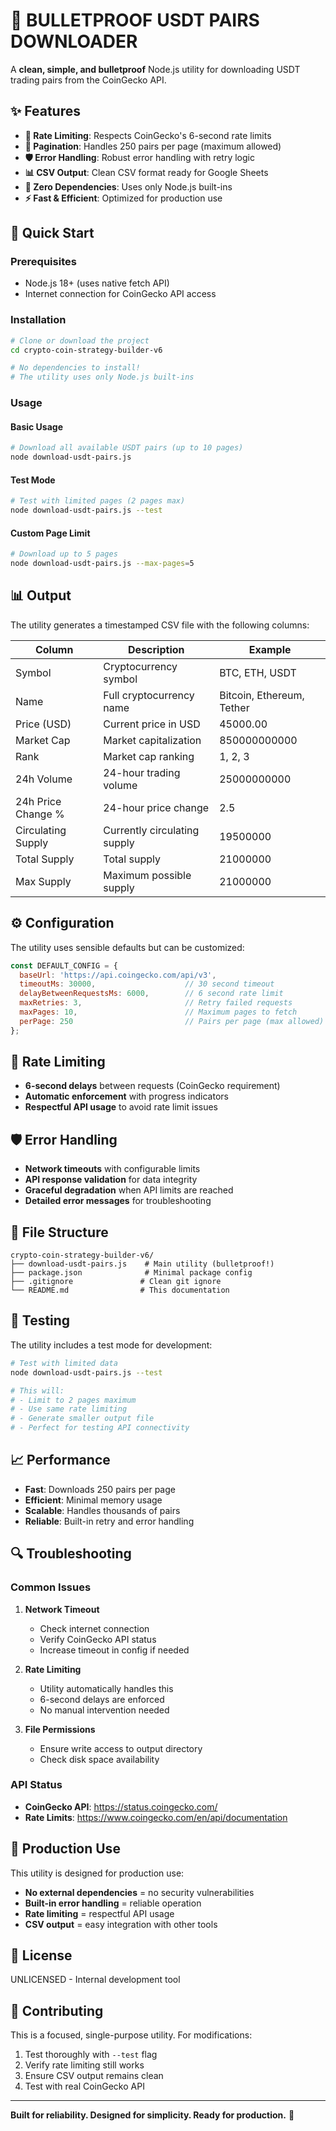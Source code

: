 # 🚀 BULLETPROOF USDT PAIRS DOWNLOADER

A **clean, simple, and bulletproof** Node.js utility for downloading USDT trading pairs from the CoinGecko API.

## ✨ Features

- **🔄 Rate Limiting**: Respects CoinGecko's 6-second rate limits
- **📄 Pagination**: Handles 250 pairs per page (maximum allowed)
- **🛡️ Error Handling**: Robust error handling with retry logic
- **📊 CSV Output**: Clean CSV format ready for Google Sheets
- **🚫 Zero Dependencies**: Uses only Node.js built-ins
- **⚡ Fast & Efficient**: Optimized for production use

## 🚀 Quick Start

### Prerequisites

- Node.js 18+ (uses native fetch API)
- Internet connection for CoinGecko API access

### Installation

```bash
# Clone or download the project
cd crypto-coin-strategy-builder-v6

# No dependencies to install!
# The utility uses only Node.js built-ins
```

### Usage

#### Basic Usage

```bash
# Download all available USDT pairs (up to 10 pages)
node download-usdt-pairs.js
```

#### Test Mode

```bash
# Test with limited pages (2 pages max)
node download-usdt-pairs.js --test
```

#### Custom Page Limit

```bash
# Download up to 5 pages
node download-usdt-pairs.js --max-pages=5
```

## 📊 Output

The utility generates a timestamped CSV file with the following columns:

| Column | Description | Example |
|--------|-------------|---------|
| Symbol | Cryptocurrency symbol | BTC, ETH, USDT |
| Name | Full cryptocurrency name | Bitcoin, Ethereum, Tether |
| Price (USD) | Current price in USD | 45000.00 |
| Market Cap | Market capitalization | 850000000000 |
| Rank | Market cap ranking | 1, 2, 3 |
| 24h Volume | 24-hour trading volume | 25000000000 |
| 24h Price Change % | 24-hour price change | 2.5 |
| Circulating Supply | Currently circulating supply | 19500000 |
| Total Supply | Total supply | 21000000 |
| Max Supply | Maximum possible supply | 21000000 |

## ⚙️ Configuration

The utility uses sensible defaults but can be customized:

```javascript
const DEFAULT_CONFIG = {
  baseUrl: 'https://api.coingecko.com/api/v3',
  timeoutMs: 30000,                    // 30 second timeout
  delayBetweenRequestsMs: 6000,        // 6 second rate limit
  maxRetries: 3,                       // Retry failed requests
  maxPages: 10,                        // Maximum pages to fetch
  perPage: 250                         // Pairs per page (max allowed)
};
```

## 🔧 Rate Limiting

- **6-second delays** between requests (CoinGecko requirement)
- **Automatic enforcement** with progress indicators
- **Respectful API usage** to avoid rate limit issues

## 🛡️ Error Handling

- **Network timeouts** with configurable limits
- **API response validation** for data integrity
- **Graceful degradation** when API limits are reached
- **Detailed error messages** for troubleshooting

## 📁 File Structure

```
crypto-coin-strategy-builder-v6/
├── download-usdt-pairs.js    # Main utility (bulletproof!)
├── package.json              # Minimal package config
├── .gitignore               # Clean git ignore
└── README.md                # This documentation
```

## 🧪 Testing

The utility includes a test mode for development:

```bash
# Test with limited data
node download-usdt-pairs.js --test

# This will:
# - Limit to 2 pages maximum
# - Use same rate limiting
# - Generate smaller output file
# - Perfect for testing API connectivity
```

## 📈 Performance

- **Fast**: Downloads 250 pairs per page
- **Efficient**: Minimal memory usage
- **Scalable**: Handles thousands of pairs
- **Reliable**: Built-in retry and error handling

## 🔍 Troubleshooting

### Common Issues

1. **Network Timeout**
   - Check internet connection
   - Verify CoinGecko API status
   - Increase timeout in config if needed

2. **Rate Limiting**
   - Utility automatically handles this
   - 6-second delays are enforced
   - No manual intervention needed

3. **File Permissions**
   - Ensure write access to output directory
   - Check disk space availability

### API Status

- **CoinGecko API**: https://status.coingecko.com/
- **Rate Limits**: https://www.coingecko.com/en/api/documentation

## 🚀 Production Use

This utility is designed for production use:

- **No external dependencies** = no security vulnerabilities
- **Built-in error handling** = reliable operation
- **Rate limiting** = respectful API usage
- **CSV output** = easy integration with other tools

## 📝 License

UNLICENSED - Internal development tool

## 🤝 Contributing

This is a focused, single-purpose utility. For modifications:

1. Test thoroughly with `--test` flag
2. Verify rate limiting still works
3. Ensure CSV output remains clean
4. Test with real CoinGecko API

---

**Built for reliability. Designed for simplicity. Ready for production.** 🚀



